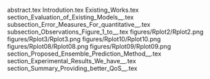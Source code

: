 abstract.tex
Introdution.tex
Existing_Works.tex
section_Evaluation_of_Existing_Models__.tex
subsection_Error_Measures_For_quantitative__.tex
subsection_Observations_Figure_1_to__.tex
figures/Rplot2/Rplot2.png
figures/Rplot3/Rplot3.png
figures/Rplot10/Rplot10.png
figures/Rplot08/Rplot08.png
figures/Rplot09/Rplot09.png
section_Proposed_Ensemble_Prediction_Method__.tex
section_Experimental_Results_We_have__.tex
section_Summary_Providing_better_QoS__.tex
